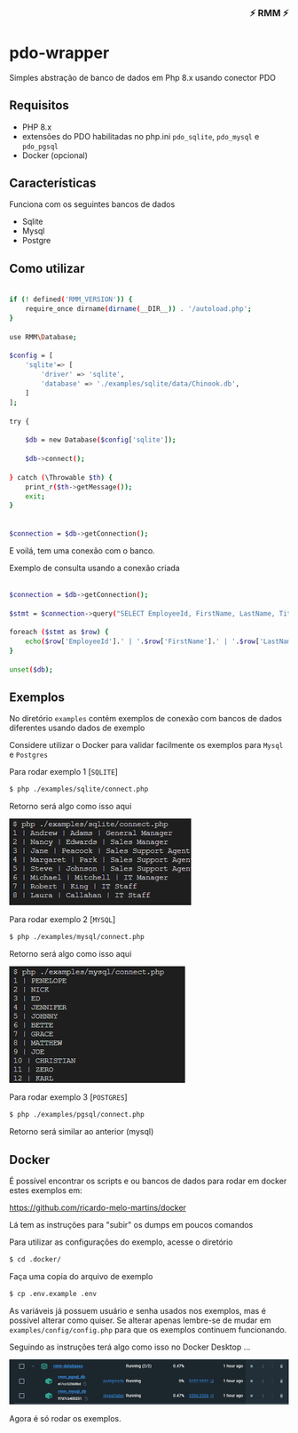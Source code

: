 
<div align="right">

### ⚡ RMM ⚡

</div>

# pdo-wrapper

Simples abstração de banco de dados em Php 8.x usando conector PDO

## Requisitos

- PHP 8.x
- extensões do PDO habilitadas no php.ini `pdo_sqlite`, `pdo_mysql` e `pdo_pgsql`  
- Docker (opcional)

## Características

Funciona com os seguintes bancos de dados

- Sqlite
- Mysql
- Postgre

## Como utilizar

```bash

if (! defined('RMM_VERSION')) {
    require_once dirname(dirname(__DIR__)) . '/autoload.php';
}

use RMM\Database;

$config = [
    'sqlite'=> [
        'driver' => 'sqlite',
        'database' => './examples/sqlite/data/Chinook.db',
    ]
];

try {

    $db = new Database($config['sqlite']);

    $db->connect();

} catch (\Throwable $th) {
    print_r($th->getMessage());
    exit;
}


$connection = $db->getConnection();

```

E voilá, tem uma conexão com o banco.

Exemplo de consulta usando a conexão criada

```bash

$connection = $db->getConnection();

$stmt = $connection->query("SELECT EmployeeId, FirstName, LastName, Title FROM Employee");

foreach ($stmt as $row) {
    echo($row['EmployeeId'].' | '.$row['FirstName'].' | '.$row['LastName'].' | '.$row['Title'] . PHP_EOL );
}

unset($db);

```


## Exemplos

No diretório `examples` contém exemplos de conexão com bancos de dados diferentes usando dados de exemplo

Considere utilizar o Docker para validar facilmente os exemplos para `Mysql` e `Postgres`

Para rodar exemplo 1 [`SQLITE`]

``` bash
$ php ./examples/sqlite/connect.php
```

Retorno será algo como isso aqui

![Exemplo 1](docs/example1.png)


Para rodar exemplo 2 [`MYSQL`]

``` bash
$ php ./examples/mysql/connect.php
```

Retorno será algo como isso aqui

![Exemplo 2](docs/example2.png)

Para rodar exemplo 3 [`POSTGRES`]

``` bash
$ php ./examples/pgsql/connect.php
```

Retorno será similar ao anterior (mysql)

## Docker

É possível encontrar os scripts e ou bancos de dados para rodar em docker estes exemplos em:

https://github.com/ricardo-melo-martins/docker

Lá tem as instruções para "subir" os dumps em poucos comandos

Para utilizar as configurações do exemplo, acesse o diretório

``` bash
$ cd .docker/
```

Faça uma copia do arquivo de exemplo

``` bash
$ cp .env.example .env
``` 

As variáveis já possuem usuário e senha usados nos exemplos, mas é possível alterar como quiser. Se alterar apenas lembre-se de mudar em `examples/config/config.php` para que os exemplos continuem funcionando. 


Seguindo as instruções terá algo como isso no Docker Desktop ...

![containers](docs/docker-containers.png)

Agora é só rodar os exemplos.